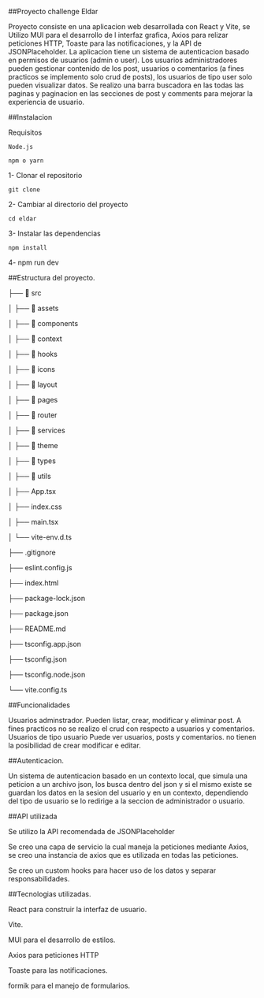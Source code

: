 ##Proyecto challenge Eldar

Proyecto consiste en una aplicacion web desarrollada con React y Vite, se Utilizo MUI para el desarrollo de l interfaz grafica, Axios para relizar peticiones HTTP, Toaste para las notificaciones, y la API de JSONPlaceholder. La aplicacion tiene un sistema de autenticacion basado en permisos de usuarios (admin o user). Los usuarios administradores pueden gestionar contenido de los post, usuarios o comentarios (a fines practicos se implemento solo crud de posts), los usuarios de tipo user solo pueden visualizar datos. Se realizo una barra buscadora en las todas las paginas y paginacion en las secciones de post y comments para mejorar la experiencia de usuario.

##Instalacion

  Requisitos
  
    Node.js
    
    npm o yarn
    
  1- Clonar el repositorio 
  
    git clone 
    
  2- Cambiar al directorio del proyecto
  
    cd eldar
    
  3- Instalar las dependencias
  
    npm install
    
  4- npm run dev

##Estructura del proyecto.

├── 📂 src  

│   ├── 📂 assets 

│   ├── 📂 components

│   ├── 📂 context

│   ├── 📂 hooks

│   ├── 📂 icons

│   ├── 📂 layout

│   ├── 📂 pages

│   ├── 📂 router

│   ├── 📂 services

│   ├── 📂 theme

│   ├── 📂 types

│   ├── 📂 utils

│   ├── App.tsx

│   ├── index.css

│   ├── main.tsx

│   └── vite-env.d.ts

├── .gitignore

├── eslint.config.js

├── index.html

├── package-lock.json

├── package.json

├── README.md 

├── tsconfig.app.json

├── tsconfig.json

├── tsconfig.node.json

└── vite.config.ts


##Funcionalidades

  Usuarios adminstrador.
    Pueden listar, crear, modificar y eliminar post.
    A fines practicos no se realizo el crud con respecto a usuarios y comentarios.
  Usuarios de tipo usuario
    Puede ver usuarios, posts y comentarios.
    no tienen la posibilidad de crear modificar e editar.
    
##Autenticacion.

  Un sistema de autenticacion basado en un contexto local, que simula una peticion a un archivo json, los busca dentro del json y si el mismo existe se guardan los datos en la sesion del usuario y en un contexto, dependiendo del tipo de usuario se lo redirige a la seccion de administrador o usuario.

##API utilizada

  Se utilizo la API recomendada de JSONPlaceholder
  
  Se creo una capa de servicio la cual maneja la peticiones mediante Axios, se creo una instancia de axios que es utilizada en todas las peticiones.
  
  Se creo un custom hooks para hacer uso de los datos y separar responsabilidades.

##Tecnologias utilizadas.

  React para construir la interfaz de usuario.
  
  Vite.
  
  MUI para el desarrollo de estilos.
  
  Axios para peticiones HTTP
  
  Toaste para las notificaciones.
  
  formik para el manejo de formularios.

